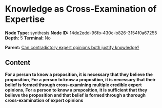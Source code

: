 # Knowledge as Cross-Examination of Expertise

**Node Type:** synthesis
**Node ID:** 14de2edd-96fb-430c-b826-3154f0a67255
**Depth:** 5
**Terminal:** No

**Parent:** [Can contradictory expert opinions both justify knowledge?](can-contradictory-expert-opinions-both-justify-knowledge-antithesis-2422cfc1-92e2-4194-b496-1cfb28e68cd9.md)

## Content

**For a person to know a proposition, it is necessary that they believe the proposition**, **For a person to know a proposition, it is necessary that their belief is formed through cross-examining multiple credible expert opinions**, **For a person to know a proposition, it is sufficient that they believe the proposition and that belief is formed through a thorough cross-examination of expert opinions**
